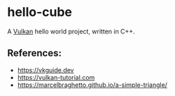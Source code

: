 # hello-cube

A [Vulkan](https://www.vulkan.org/) hello world project, written in C++.

## References:

- https://vkguide.dev
- https://vulkan-tutorial.com
- https://marcelbraghetto.github.io/a-simple-triangle/
